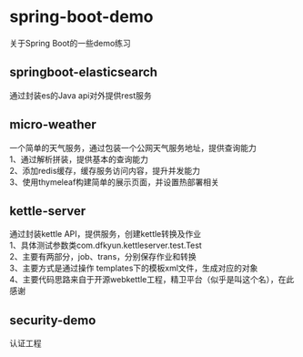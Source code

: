 # spring-boot-demo
关于Spring Boot的一些demo练习

## springboot-elasticsearch  
通过封装es的Java api对外提供rest服务  

## micro-weather
一个简单的天气服务，通过包装一个公网天气服务地址，提供查询能力  
1、通过解析拼装，提供基本的查询能力       
2、添加redis缓存，缓存服务访问内容，提升并发能力     
3、使用thymeleaf构建简单的展示页面，并设置热部署相关   

## kettle-server
通过封装kettle API，提供服务，创建kettle转换及作业  
1、具体测试参数类com.dfkyun.kettleserver.test.Test  
2、主要有两部分，job、trans，分别保存作业和转换  
3、主要方式是通过操作 templates下的模板xml文件，生成对应的对象  
4、主要代码思路来自于开源webkettle工程，精卫平台（似乎是叫这个名），在此感谢         

## security-demo
认证工程



